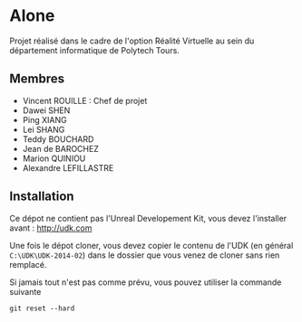 Alone
=====

Projet réalisé dans le cadre de l'option Réalité Virtuelle au sein du département informatique de Polytech Tours.


Membres
-------

- Vincent ROUILLE : Chef de projet
- Dawei SHEN
- Ping XIANG
- Lei SHANG
- Teddy BOUCHARD
- Jean de BAROCHEZ
- Marion QUINIOU
- Alexandre LEFILLASTRE

Installation
------------

Ce dépot ne contient pas l'Unreal Developement Kit, vous devez l'installer avant : http://udk.com

Une fois le dépot cloner, vous devez copier le contenu de l'UDK (en général `C:\UDK\UDK-2014-02`) dans le dossier que vous venez de cloner sans rien remplacé.

Si jamais tout n'est pas comme prévu, vous pouvez utiliser la commande suivante 

    git reset --hard
